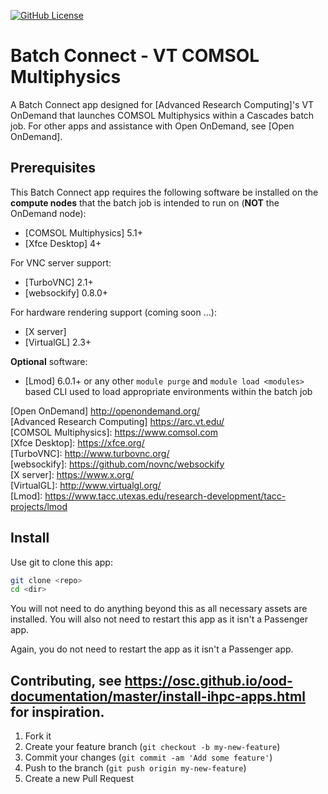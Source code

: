 [![GitHub License](https://img.shields.io/badge/license-MIT-green.svg)](https://opensource.org/licenses/MIT)

# Batch Connect - VT COMSOL Multiphysics

A Batch Connect app designed for [Advanced Research Computing]'s VT OnDemand that launches COMSOL Multiphysics
within a Cascades batch job.  For other apps and assistance with Open OnDemand, see [Open OnDemand].

## Prerequisites

This Batch Connect app requires the following software be installed on the
**compute nodes** that the batch job is intended to run on (**NOT** the
OnDemand node):

- [COMSOL Multiphysics] 5.1+
- [Xfce Desktop] 4+

For VNC server support:

- [TurboVNC] 2.1+
- [websockify] 0.8.0+

For hardware rendering support (coming soon ...):

- [X server]
- [VirtualGL] 2.3+

**Optional** software:

- [Lmod] 6.0.1+ or any other `module purge` and `module load <modules>` based
  CLI used to load appropriate environments within the batch job

[Open OnDemand] http://openondemand.org/  
[Advanced Research Computing] https://arc.vt.edu/  
[COMSOL Multiphysics]: https://www.comsol.com  
[Xfce Desktop]: https://xfce.org/  
[TurboVNC]: http://www.turbovnc.org/  
[websockify]: https://github.com/novnc/websockify  
[X server]: https://www.x.org/  
[VirtualGL]: http://www.virtualgl.org/  
[Lmod]: https://www.tacc.utexas.edu/research-development/tacc-projects/lmod  

## Install

Use git to clone this app:

```sh
git clone <repo>
cd <dir>
```

You will not need to do anything beyond this as all necessary assets are
installed. You will also not need to restart this app as it isn't a Passenger
app.

Again, you do not need to restart the app as it isn't a Passenger app.

## Contributing, see https://osc.github.io/ood-documentation/master/install-ihpc-apps.html for inspiration.
1. Fork it 
2. Create your feature branch (`git checkout -b my-new-feature`)
3. Commit your changes (`git commit -am 'Add some feature'`)
4. Push to the branch (`git push origin my-new-feature`)
5. Create a new Pull Request
